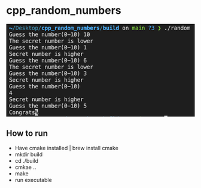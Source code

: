 # cpp_random_numbers

![alt text](./img/img1.png)

## How to run
- Have cmake installed | brew install cmake
- mkdir build
- cd ./build
- cmkae ..
- make
- run executable
